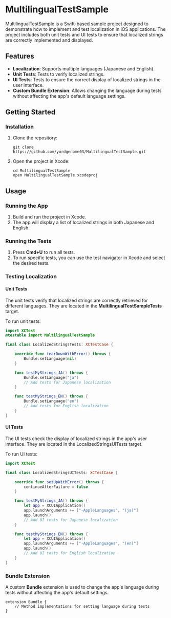 # MultilingualTestSample
MultilingualTestSample is a Swift-based sample project designed to demonstrate how to implement and test localization in iOS applications. The project includes both unit tests and UI tests to ensure that localized strings are correctly implemented and displayed.

## Features
- **Localization**: Supports multiple languages (Japanese and English).
- **Unit Tests**: Tests to verify localized strings.
- **UI Tests**: Tests to ensure the correct display of localized strings in the user interface.
- **Custom Bundle Extension**: Allows changing the language during tests without affecting the app's default language settings.

## Getting Started
### Installation
1. Clone the repository:
    ```
    git clone https://github.com/yordgenome03/MultilingualTestSample.git
    ```
2. Open the project in Xcode:
    ```
    cd MultilingualTestSample
    open MultilingualTestSample.xcodeproj
    ```

## Usage
### Running the App
1. Build and run the project in Xcode.
2. The app will display a list of localized strings in both Japanese and English.

### Running the Tests
1. Press **Cmd+U** to run all tests.
2. To run specific tests, you can use the test navigator in Xcode and select the desired tests.

### Testing Localization
#### Unit Tests
The unit tests verify that localized strings are correctly retrieved for different languages. They are located in the **MultilingualTestSampleTests** target.

To run unit tests:
```Swift
import XCTest
@testable import MultilingualTestSample

final class LocalizedStringsTests: XCTestCase {

    override func tearDownWithError() throws {
        Bundle.setLanguage(nil)
    }

    func testMyStrings_JA() throws {
        Bundle.setLanguage("ja")
        // Add tests for Japanese localization
    }

    func testMyStrings_EN() throws {
        Bundle.setLanguage("en")
        // Add tests for English localization
    }
}

```
#### UI Tests
The UI tests check the display of localized strings in the app's user interface. They are located in the LocalizedStringsUITests target.

To run UI tests:
```Swift
import XCTest

final class LocalizedStringsUITests: XCTestCase {

    override func setUpWithError() throws {
        continueAfterFailure = false
    }

    func testMyStrings_JA() throws {
        let app = XCUIApplication()
        app.launchArguments += ["-AppleLanguages", "(ja)"]
        app.launch()
        // Add UI tests for Japanese localization
    }

    func testMyStrings_EN() throws {
        let app = XCUIApplication()
        app.launchArguments += ["-AppleLanguages", "(en)"]
        app.launch()
        // Add UI tests for English localization
    }
}
```
### Bundle Extension
A custom **Bundle** extension is used to change the app's language during tests without affecting the app's default settings.
```Swwift
extension Bundle {
    // Method implementations for setting language during tests
}
```
